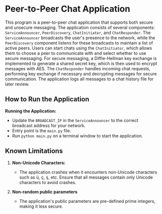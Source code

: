 # Peer-to-Peer Chat Application

This program is a peer-to-peer chat application that supports both secure and unsecure messaging. The application consists of several components: `ServiceAnnouncer`, `PeerDiscovery`, `ChatInitiator`, and `ChatResponder`. The `ServiceAnnouncer` broadcasts the user's presence to the network, while the `PeerDiscovery` component listens for these broadcasts to maintain a list of active peers. Users can start chats using the `ChatInitiator`, which allows them to choose a peer to communicate with and select whether to use secure messaging. For secure messaging, a Diffie-Hellman key exchange is implemented to generate a shared secret key, which is then used to encrypt messages with AES. The `ChatResponder` handles incoming chat requests, performing key exchange if necessary and decrypting messages for secure communication. The application logs all messages to a chat history file for later review.

## How to Run the Application

**Running the Application:**

- Update the `BROADCAST_IP` in the `ServiceAnnouncer` to the correct broadcast address for your network.
- Entry point is the `main.py` file.
- Run `python main.py` on a terminal window to start the application.

## Known Limitations

1. **Non-Unicode Characters:**

   - The application crashes when it encounters non-Unicode characters such as ü, ç, ş, etc. Ensure that all messages contain only Unicode characters to avoid crashes.

2. **Non-random public parameters**
   - The application's public parameters are pre-defined prime integers, making it less secure.
